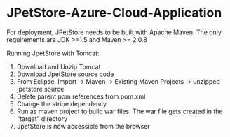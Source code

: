 # JPetStore-Azure-Cloud-Application

For deployment, JPetStore needs to be built with Apache Maven. The only requirements are JDK >=1.5 and Maven >= 2.0.8

Running JpetStore with Tomcat:

1.	Download and Unzip Tomcat
2.	Download JpetStore source code
3.	From Eclipse, Import -> Maven -> Existing Maven Projects -> unzipped jpetstore source
4.	Delete parent pom references from pom.xml
5.	Change the stripe dependency 
6.	Run as maven project to build war files. The war file gets created in the “target” directory
7.	JpetStore is now accessible from the browser 
